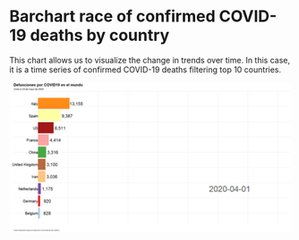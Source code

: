 # Barchart race of confirmed COVID-19 deaths by country


This chart allows us to visualize the change in trends over time. In this case, it is a time series of confirmed COVID-19 deaths filtering top 10 countries.


![gif](https://raw.githubusercontent.com/claudiodanielpc/covid19/master/barchar%20race/barracecovid.gif)

